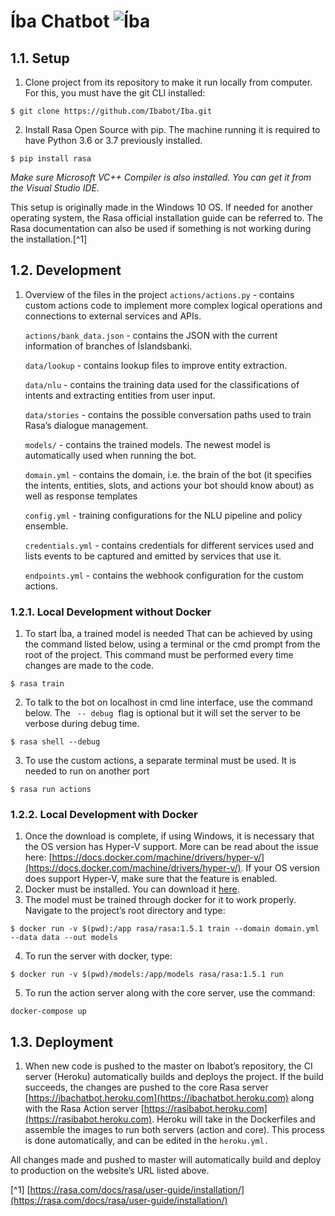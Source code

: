 # ​Íba Chatbot ![](https://i.imgur.com/1r3U2ek.png "Íba")

## ​1.1.​ Setup

1. Clone project from its repository to make it run locally from computer. For this, you must have the git CLI installed:
```
$ git clone https://github.com/Ibabot/Iba.git
```

2. Install Rasa Open Source with ​pip​. The machine running it is required to have Python 3.6 or 3.7 previously installed.
```
$ pip install rasa
```
_Make sure Microsoft VC++ Compiler is also installed. You can get it from the Visual Studio IDE._

This setup is originally made in the Windows 10 OS. If needed for another operating system, the Rasa official installation guide can be referred to. The Rasa documentation can also be used if something is not working during the installation.[^1]

## ​1.2.​ Development

1. Overview of the files in the project
    `actions/actions.py` - contains custom actions code to implement more complex logical operations and connections to external services and APIs.

    `actions/bank_data.json` - contains the JSON with the current information of branches of Íslandsbanki.

    `data/lookup​` - contains lookup files to improve entity extraction.

    `data/nlu` - contains the training data used for the classifications of intents and extracting entities from user input.

    `data/stories` - contains the possible conversation paths used to train Rasa’s dialogue management.

    `models/` - contains the trained models. The newest model is automatically used when running the bot.

    `domain.yml` ​- contains the domain, i.e. the brain of the bot (it specifies the intents, entities, slots, and actions your bot should know about) as well as response templates

    `config.yml​` - training configurations for the NLU pipeline and policy ensemble.

    `credentials.yml` - contains credentials for different services used and lists events to be captured and emitted by services that use it.

    `endpoints.yml` ​- contains the webhook configuration for the custom actions.


### ​1.2.1.​ Local Development without Docker

1. To start Íba, a trained model is needed That can be achieved by using the command listed below, using a terminal or the cmd prompt from the root of the project. This command must be performed every time changes are made to the code.
```
$ rasa train
```

2. To talk to the bot on localhost in cmd line interface, use the command below. The ` --​ debug` ​ flag is optional but it will set the server to be verbose during debug time.
```
$ rasa shell​ --debug
```

3. To use the custom actions, a separate terminal must be used. It is needed to run on another port
```
$ rasa run actions
```

### 1.2.2.​ Local Development with Docker

1. Once the download is complete, if using Windows, it is necessary that the OS version has Hyper-V support. More can be read about the issue here:
    [https://docs.docker.com/machine/drivers/hyper-v/​](https://docs.docker.com/machine/drivers/hyper-v/). 
    If your OS version does support Hyper-V, make sure that the feature is enabled.
2. Docker must be installed. You can download it ​[here](https://docs.docker.com/)​.
3. The model must be trained through docker for it to work properly. Navigate to the project’s root directory and type:
```
$ docker run -v ​$(pwd)​:/app rasa/rasa:1.5.1 train --domain domain.yml --data data --out models
```

4. To run the server with docker, type:
```
$ docker run -v ​$(pwd)/​models:/app/models rasa/rasa:1.5.1 run
```

5. To run the action server along with the core server, use the command:
```
docker-compose up
```

## ​1.3.​ Deployment

1. When new code is pushed to the master on Ibabot’s repository, the CI server (Heroku) automatically builds and deploys the project. If the build succeeds, the
    changes are pushed to the core Rasa server ​[https://ibachatbot.heroku.com](​https://ibachatbot.heroku.com) along with the Rasa Action server [https://rasibabot.heroku.com](https://rasibabot.heroku.com).
    Heroku will take in the Dockerfiles and assemble the images to run both servers (action and core). This process is done automatically, and can be edited in the
    `heroku.yml.`

All changes made and pushed to master will automatically build and deploy to production on the website’s URL listed above.


[^1] [https://rasa.com/docs/rasa/user-guide/installation/](https://rasa.com/docs/rasa/user-guide/installation/)

